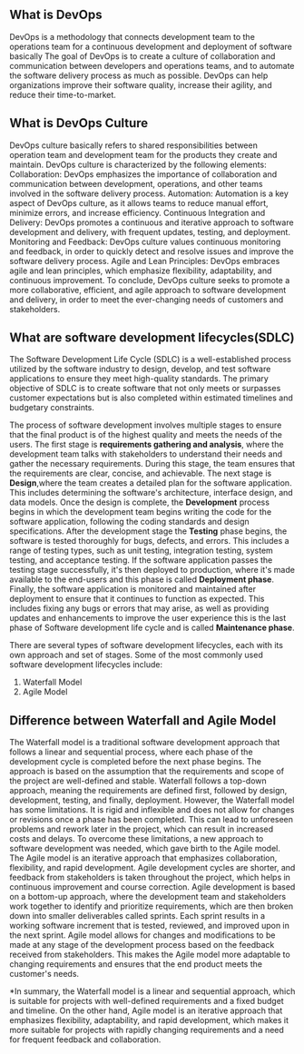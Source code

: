 ## What is DevOps
DevOps is a methodology that connects development team to the operations team for a continuous development and deployment of software basically The goal of DevOps is to create a culture of collaboration and communication between developers and operations teams, and to automate the software delivery process as much as possible. DevOps can help organizations improve their software quality, increase their agility, and reduce their time-to-market.

## What is DevOps Culture
DevOps culture basically refers to shared responsibilities between operation team and development team for the products they create and maintain.
DevOps culture is characterized by the following elements:
Collaboration: DevOps emphasizes the importance of collaboration and communication between development, operations, and other teams involved in the software delivery process.
Automation: Automation is a key aspect of DevOps culture, as it allows teams to reduce manual effort, minimize errors, and increase efficiency.
Continuous Integration and Delivery: DevOps promotes a continuous and iterative approach to software development and delivery, with frequent updates, testing, and deployment.
Monitoring and Feedback: DevOps culture values continuous monitoring and feedback, in order to quickly detect and resolve issues and improve the software delivery process.
Agile and Lean Principles: DevOps embraces agile and lean principles, which emphasize flexibility, adaptability, and continuous improvement.
To conclude,  DevOps culture seeks to promote a more collaborative, efficient, and agile approach to software development and delivery, in order to meet the ever-changing needs of customers and stakeholders.

## What are software development lifecycles(SDLC)
The Software Development Life Cycle (SDLC) is a well-established process utilized by the software industry to design, develop, and test software applications to ensure they meet high-quality standards. The primary objective of SDLC is to create software that not only meets or surpasses customer expectations but is also completed within estimated timelines and budgetary constraints.

The process of software development involves multiple stages to ensure that the final product is of the highest quality and meets the needs of the users.
The first stage is **requirements gathering and analysis**, where the development team talks with stakeholders to understand their needs and gather the necessary requirements. During this stage, the team ensures that the requirements are clear, concise, and achievable.
The next stage is **Design**,where the team creates a detailed plan for the software application. This includes determining the software's architecture, interface design, and data models.
Once the design is complete, the **Development** process begins in which the development team begins writing the code for the software application, following the coding standards and design specifications.
After the development stage the **Testing** phase begins, the software is tested thoroughly for bugs, defects, and errors. This includes a range of testing types, such as unit testing, integration testing, system testing, and acceptance testing.
If the software application passes the testing stage successfully, it's then deployed to production, where it's made available to the end-users and this phase is called **Deployment phase**.
Finally, the software application is monitored and maintained after deployment to ensure that it continues to function as expected. This includes fixing any bugs or errors that may arise, as well as providing updates and enhancements to improve the user experience this is the last phase of Software development life cycle and is called **Maintenance phase**.

There are several types of software development lifecycles, each with its own approach and set of stages. Some of the most commonly used software development lifecycles include:
1. Waterfall Model
2. Agile Model

## Difference between Waterfall and Agile Model
The Waterfall model is a traditional software development approach that follows a linear and sequential process, where each phase of the development cycle is completed before the next phase begins. The approach is based on the assumption that the requirements and scope of the project are well-defined and stable. Waterfall follows a top-down approach, meaning the requirements are defined first, followed by design, development, testing, and finally, deployment.
However, the Waterfall model has some limitations. It is rigid and inflexible and does not allow for changes or revisions once a phase has been completed. This can lead to unforeseen problems and rework later in the project, which can result in increased costs and delays.
To overcome these limitations, a new approach to software development was needed, which gave birth to the Agile model. The Agile model is an iterative approach that emphasizes collaboration, flexibility, and rapid development. Agile development cycles are shorter, and feedback from stakeholders is taken throughout the project, which helps in continuous improvement and course correction.
Agile development is based on a bottom-up approach, where the development team and stakeholders work together to identify and prioritize requirements, which are then broken down into smaller deliverables called sprints. Each sprint results in a working software increment that is tested, reviewed, and improved upon in the next sprint. Agile model allows for changes and modifications to be made at any stage of the development process based on the feedback received from stakeholders. This makes the Agile model more adaptable to changing requirements and ensures that the end product meets the customer's needs.

*In summary, the Waterfall model is a linear and sequential approach, which is suitable for projects with well-defined requirements and a fixed budget and timeline. On the other hand, Agile model is an iterative approach that emphasizes flexibility, adaptability, and rapid development, which makes it more suitable for projects with rapidly changing requirements and a need for frequent feedback and collaboration.

